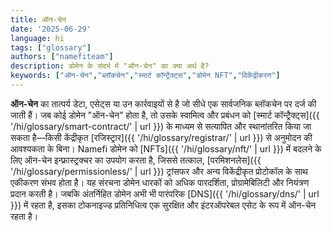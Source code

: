 ```yaml
---
title: ऑन-चेन
date: '2025-06-29'
language: hi
tags: ["glossary"]
authors: ["namefiteam"]
description: डोमेन के संदर्भ में "ऑन-चेन" का क्या अर्थ है?
keywords: ["ऑन-चेन","ब्लॉकचेन","स्मार्ट कॉन्ट्रैक्ट्स","डोमेन NFT","विकेंद्रीकरण"]
---
```



**ऑन-चेन** का तात्पर्य डेटा, एसेट्स या उन कार्रवाइयों से है जो सीधे एक सार्वजनिक ब्लॉकचेन पर दर्ज की जाती हैं। जब कोई डोमेन "ऑन-चेन" होता है, तो उसके स्वामित्व और प्रबंधन को [स्मार्ट कॉन्ट्रैक्ट्स]({{ '/hi/glossary/smart-contract/' | url }}) के माध्यम से सत्यापित और स्थानांतरित किया जा सकता है—किसी केंद्रीकृत [रजिस्ट्रार]({{ '/hi/glossary/registrar/' | url }}) से अनुमोदन की आवश्यकता के बिना। Namefi डोमेन को [NFTs]({{ '/hi/glossary/nft/' | url }}) में बदलने के लिए ऑन-चेन इन्फ्रास्ट्रक्चर का उपयोग करता है, जिससे तत्काल, [परमिशनलेस]({{ '/hi/glossary/permissionless/' | url }}) ट्रांसफर और अन्य विकेंद्रीकृत प्रोटोकॉल के साथ एकीकरण संभव होता है। यह संरचना डोमेन धारकों को अधिक पारदर्शिता, प्रोग्रामेबिलिटी और नियंत्रण प्रदान करती है। जबकि अंतर्निहित डोमेन अभी भी पारंपरिक [DNS]({{ '/hi/glossary/dns/' | url }}) में रहता है, इसका टोकनाइज्ड प्रतिनिधित्व एक सुरक्षित और इंटरऑपरेबल एसेट के रूप में ऑन-चेन रहता है।